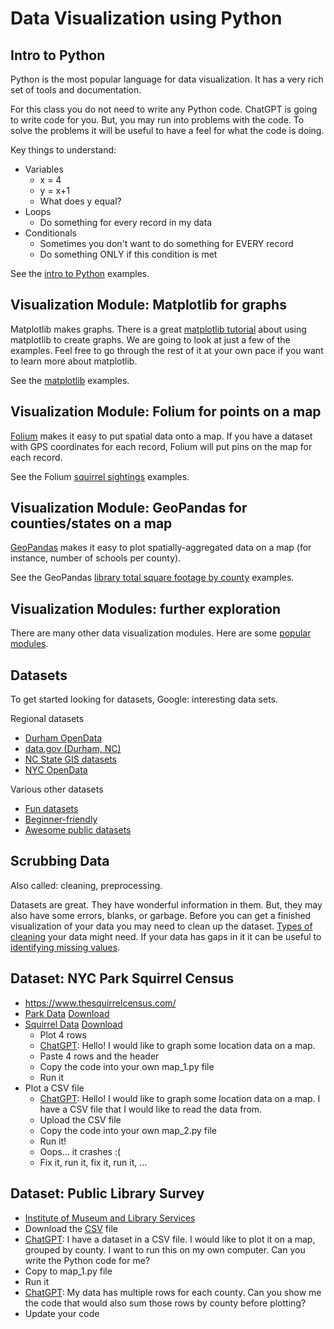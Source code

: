# Data Visualization using Python

## Intro to Python

Python is the most popular language for data visualization. It has a very rich set of tools and documentation.

For this class you do not need to write any Python code. ChatGPT is going to write code for you. But, you may run into problems with the code. To solve the problems it will be useful to have a feel for what the code is doing.

Key things to understand:
* Variables
  * x = 4
  * y = x+1
  * What does y equal?
* Loops
  * Do something for every record in my data
* Conditionals
  * Sometimes you don't want to do something for EVERY record
  * Do something ONLY if this condition is met

See the [intro to Python](./intro/) examples.

## Visualization Module: Matplotlib for graphs

Matplotlib makes graphs. There is a great [matplotlib tutorial](https://thepythoncodingbook.com/basics-of-data-visualisation-in-python-using-matplotlib/) about using matplotlib to create graphs. We are going to look at just a few of the examples. Feel free to go through the rest of it at your own pace if you want to learn more about matplotlib.

See the [matplotlib](./matplotlib/) examples.

## Visualization Module: Folium for points on a map

[Folium](https://python-visualization.github.io/folium/latest/#) makes it easy to put spatial data onto a map. If you have a dataset with GPS coordinates for each record, Folium will put pins on the map for each record.

See the Folium [squirrel sightings](./squirrels/) examples.

## Visualization Module: GeoPandas for counties/states on a map

[GeoPandas](https://geopandas.org/en/stable/) makes it easy to plot spatially-aggregated data on a map (for instance, number of schools per county).

See the GeoPandas [library total square footage by county](./publicLibraries/) examples.

## Visualization Modules: further exploration

There are many other data visualization modules. Here are some [popular modules](https://mode.com/blog/python-data-visualization-libraries).

## Datasets

To get started looking for datasets, Google: interesting data sets.

Regional datasets
* [Durham OpenData](https://live-durhamnc.opendata.arcgis.com/)
* [data.gov (Durham, NC)](https://catalog.data.gov/dataset/?tags=durham&page=1)
* [NC State GIS datasets](https://www.lib.ncsu.edu/gis/datalist)
* [NYC OpenData](https://opendata.cityofnewyork.us/)

Various other datasets
* [Fun datasets](https://www.springboard.com/blog/data-science/15-fun-datasets-to-analyze/)
* [Beginner-friendly](https://www.kaggle.com/code/rtatman/fun-beginner-friendly-datasets)
* [Awesome public datasets](https://github.com/awesomedata/awesome-public-datasets)

## Scrubbing Data

Also called: cleaning, preprocessing.

Datasets are great. They have wonderful information in them. But, they may also have some errors, blanks, or garbage. Before you can get a finished visualization of your data you may need to clean up the dataset. [Types of cleaning](https://www.tableau.com/learn/articles/what-is-data-cleaning) your data might need. If your data has gaps in it it can be useful to [identifying missing values](https://github.com/ResidentMario/missingno).

## Dataset: NYC Park Squirrel Census

* https://www.thesquirrelcensus.com/
* [Park Data](https://www.dropbox.com/s/268uogek0mcypn9/park-data.csv?dl=0) [Download](https://www.dropbox.com/scl/fi/7hf5i33slsr5z44c3eues/park-data.csv?rlkey=qfk9bitznqjhxemrqoyrtcdje&e=1&dl=1)
* [Squirrel Data](https://www.dropbox.com/s/b97hxtsthbidl34/squirrel-data.csv?dl=0) [Download](https://www.dropbox.com/scl/fi/is2yaa5gz1of32xo1xwvd/squirrel-data.csv?rlkey=sao5wj2tqd98nzs6rsi5k7ot6&e=1&dl=1)
  * Plot 4 rows
  * [ChatGPT](https://chatgpt.com/): Hello! I would like to graph some location data on a map.
  * Paste 4 rows and the header
  * Copy the code into your own map_1.py file
  * Run it
* Plot a CSV file
  * [ChatGPT](https://chatgpt.com/): Hello! I would like to graph some location data on a map. I have a CSV file that I would like to read the data from.
  * Upload the CSV file
  * Copy the code into your own map_2.py file
  * Run it!
  * Oops... it crashes :(
  * Fix it, run it, fix it, run it, ...

## Dataset: Public Library Survey
* [Institute of Museum and Library Services](https://www.imls.gov/research-evaluation/data-collection/public-libraries-survey)
* Download the [CSV](https://www.imls.gov/sites/default/files/2024-06/pls_fy2022_csv.zip) file
* [ChatGPT](https://chatgpt.com/): I have a dataset in a CSV file. I would like to plot it on a map, grouped by county. I want to run this on my own computer. Can you write the Python code for me?
* Copy to map_1.py file
* Run it
* [ChatGPT](https://chatgpt.com/): My data has multiple rows for each county. Can you show me the code that would also sum those rows by county before plotting?
* Update your code
